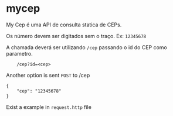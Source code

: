 # mycep

My Cep é uma API de consulta statica de CEPs.

Os número devem ser digitados sem o traço. Ex: `12345678`

A chamada deverá ser utilizando `/cep` passando o id do CEP como parametro.

        /cep?id=<cep>


Another option is sent `POST` to /cep

    {
        "cep": "12345678"
    }

Exist a example in `request.http` file